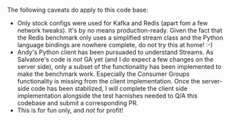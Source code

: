 The following caveats do apply to this code base:

* Only stock configs were used for Kafka and Redis (apart fom a few network tweaks).
It's by no means production-ready. Given the fact that the Redis benchmark only uses a simplified stream class and the Python  language bindings are nowhere complete, do not try this at home! :-)
* Andy's Python client has been pursuaded to understand Streams. As Salvatore's code is *not* GA yet (and I *do* expect a few changes on the server side), only a subset of the functionality has been implemented to make the benchmark work. Especially the Consumer Groups functionality is missing from the client implementation. Once the server-side code has been stabilized, I will complete the client side implementation alongside the test harnishes needed to Q/A this codebase and submit a corresponding PR.
* This is for fun only, and *not* for profit!

